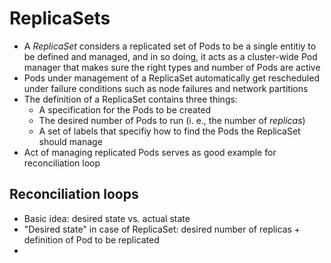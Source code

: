 # ReplicaSets

* A _ReplicaSet_ considers a replicated set of Pods to be a single entitiy to be defined and managed, and in so doing, it acts as a cluster-wide Pod manager that makes sure the right types and number of Pods are active
* Pods under management of a ReplicaSet automatically get rescheduled under failure conditions such as node failures and network partitions
* The definition of a ReplicaSet contains three things:
    * A specification for the Pods to be created
    * The desired number of Pods to run (i. e., the number of _replicas_)
    * A set of labels that specifiy how to find the Pods the ReplicaSet should manage
* Act of managing replicated Pods serves as good example for reconciliation loop

## Reconciliation loops

* Basic idea: desired state vs. actual state
* "Desired state" in case of ReplicaSet: desired number of replicas + definition of Pod to be replicated
* 